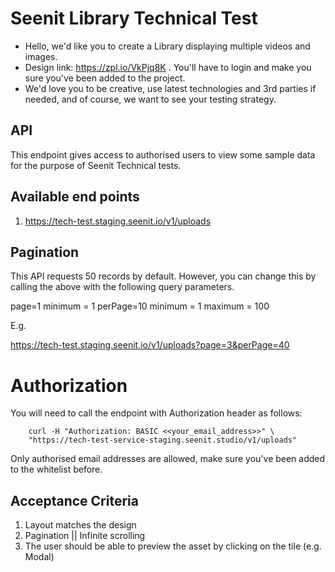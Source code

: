 # Seenit Library Technical Test

- Hello, we'd like you to create a Library displaying multiple videos and images.
- Design link: https://zpl.io/VkPjq8K . You'll have to login and make you sure you've been added to the project.
- We'd love you to be creative, use latest technologies and 3rd parties if needed, and of course, we want to see your testing strategy.

## API

This endpoint gives access to authorised users to view some sample data for the purpose of Seenit Technical tests.

## Available end points

1. https://tech-test.staging.seenit.io/v1/uploads

## Pagination

This API requests 50 records by default. However, you can change this by calling the above with the following query parameters.

page=1
minimum = 1
perPage=10
minimum = 1
maximum = 100

E.g.

https://tech-test.staging.seenit.io/v1/uploads?page=3&perPage=40

# Authorization

You will need to call the endpoint with Authorization header as follows:

```
    curl -H "Authorization: BASIC <<your_email_address>>" \
    "https://tech-test-service-staging.seenit.studio/v1/uploads"
```

Only authorised email addresses are allowed, make sure you've been added to the whitelist before.

## Acceptance Criteria

1. Layout matches the design
2. Pagination || Infinite scrolling
3. The user should be able to preview the asset by clicking on the tile (e.g. Modal)
